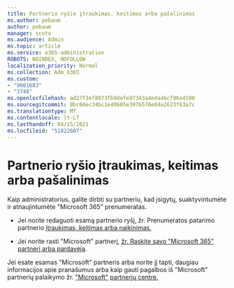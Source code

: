 ```yaml
---
title: Partnerio ryšio įtraukimas, keitimas arba pašalinimas
ms.author: pebaum
author: pebaum
manager: scotv
ms.audience: Admin
ms.topic: article
ms.service: o365-administration
ROBOTS: NOINDEX, NOFOLLOW
localization_priority: Normal
ms.collection: Adm_O365
ms.custom:
- "9001683"
- "3748"
ms.openlocfilehash: ad27f3ef8973fb9defe97343a4eda46cf96a4100
ms.sourcegitcommit: 8bc60ec34bc1e40685e3976576e04a2623f63a7c
ms.translationtype: MT
ms.contentlocale: lt-LT
ms.lasthandoff: 04/15/2021
ms.locfileid: "51822607"
---
```

# <a name="add-change-or-remove-a-partner-relationship"></a>Partnerio ryšio įtraukimas, keitimas arba pašalinimas

Kaip administratorius, galite dirbti su partneriu, kad įsigytų, suaktyvintumėte ir atnaujintumėte "Microsoft 365" prenumeratas. 

- Jei norite redaguoti esamą partnerio ryšį, žr. Prenumeratos patarimo partnerio [įtraukimas, keitimas arba naikinimas.](https://docs.microsoft.com/microsoft-365/admin/misc/add-partner?view=o365-worldwide)

- Jei norite rasti "Microsoft" partnerį, [žr. Raskite savo "Microsoft 365" partnerį arba pardavėją](https://docs.microsoft.com/microsoft-365/admin/manage/find-your-partner-or-reseller?view=o365-worldwide).

Jei esate esamas "Microsoft" partneris arba norite jį tapti, daugiau informacijos apie pranašumus arba kaip gauti pagalbos iš "Microsoft" partnerių palaikymo žr. ["Microsoft"](https://support.microsoft.com/help/4499930/partner-center-overview) [partnerių centre.](https://aka.ms/partnersupport)
